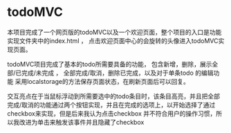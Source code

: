 # todoMVC

本项目完成了一个网页版的todoMVC以及一个欢迎页面，整个项目的入口是功能实现文件夹中的index.html ， 点击欢迎页面中心的会旋转的头像进入todoMVC实现页面。

todoMVC项目完成了基本的todo所需要具备的功能， 包含新增，删除，展示全部/已完成/未完成 ， 全部完成/取消，删除已完成，以及对于单条todo 的编辑功能
采用localstorage的方法保存页面状态，在刷新页面后可以回复。


交互亮点在于当鼠标浮动到所需要选中的todo条目时，该条目高亮，并且把全部完成/取消的功能通过两个按钮实现，并且在完成的选项上，以开始选择了通过checkbox来实现，但是后来我认为点击checkbox 并不符合用户的操作习惯，所以我改进为单击来触发该事件并且隐藏了checkbox
